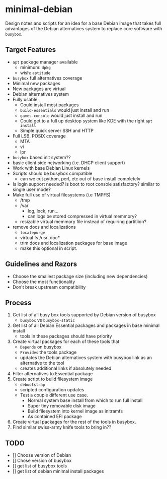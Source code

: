 # minimal-debian
Design notes and scripts for an idea for a base Debian image that takes full advantages of the Debian alternatives system to replace core software with `busybox`.

## Target Features
- `apt` package manager  available
    - minimum: `dpkg`
    - wish: `aptitude`
- `busybox` full alternatives coverage
- Minimal new packages
- New packages are virtual
- Debian alternatives system
- Fully usable 
    - Could install most packages
    - `build-essentials` would just install and run
    - `games-console` would just install and run
    - Could get to a full up desktop system like KDE with the right `apt install`
    - Simple quick server SSH and HTTP
- Full LSB, POSIX coverage
    - MTA
    - vi
    - lpr
- `busybox` based init system??
- basic client side networking (i.e. DHCP client support)
- Work with base Debian Linux kernels
- Scripts should be busybox compatible
    - can we cut python, perl, etc out of base install completely
- Is login support needed? is boot to root console satisfactory? similar to single user mode?
- Make full use of virtual filesystems (i.e TMPFS)
    - /tmp
    - /var
        - log, lock, run...
        - can logs be stored compressed in virtual memmory?
    - resizable virtual memmory file instead of requiring partitiion?
- remove docs and localizations
    - `localepurge`
    - virtual fs /usr..doc*
    - trim docs and localization packages for base image
    - make this optional in script.
    
## Guidelines and Razors
- Choose the smallest package size (including new dependencies)
- Choose the most functionality
- Don't break upstream compatibility

## Process
1. Get list of all busy box tools supported by Debian version of busybox
   - `busybox` vs `busybox-static`
2. Get list of all Debian Essential packages and packages in base minimal install
   - tools in these packages should have priority
3. Create virtual packages for each of these tools that
   - `Depends` on busybox
   - `Provides` the tools package
   - updates the Debian alternatives system with busybox link as an alternative to the tool
   - creates additional links if absolutely needed
4. Filter alternatives to Essential package
5. Create script to build filesystem image
   - `debootstrap`
   - scripted configuration updates
   - Test a couple different use case.
       - Normal system base install from which to run full install
       - Super tiny removable disk image
       - Build filesystem into kernel image as initramfs
       - As contained EFI package
6. Create virtual packages for the rest of the tools in busybox.
7. Find similar swiss-army knife tools to bring in??

## TODO
- [] Choose version of Debian
- [] Chose version of busybox
- [] get list of busybox tools
- [] get list of debian minimal install packages 


